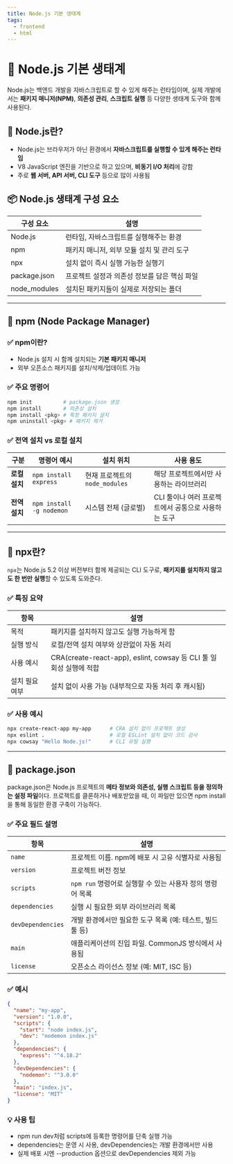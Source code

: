 ```yaml
---
title: Node.js 기본 생태계
tags:
  - frontend
  - html
---
```


# 📘 Node.js 기본 생태계

Node.js는 백엔드 개발을 자바스크립트로 할 수 있게 해주는 런타임이며, 실제 개발에서는 **패키지 매니저(NPM)**, **의존성 관리**, **스크립트 실행** 등 다양한 생태계 도구와 함께 사용된다.

## 🧩 Node.js란?

- Node.js는 브라우저가 아닌 환경에서 **자바스크립트를 실행할 수 있게 해주는 런타임**
- V8 JavaScript 엔진을 기반으로 하고 있으며, **비동기 I/O 처리**에 강함
- 주로 **웹 서버, API 서버, CLI 도구** 등으로 많이 사용됨

## 📦 Node.js 생태계 구성 요소

| 구성 요소        | 설명                        |
| ------------ | ------------------------- |
| Node.js      | 런타임, 자바스크립트를 실행해주는 환경     |
| npm          | 패키지 매니저, 외부 모듈 설치 및 관리 도구 |
| npx          | 설치 없이 즉시 실행 가능한 실행기       |
| package.json | 프로젝트 설정과 의존성 정보를 담은 핵심 파일 |
| node_modules | 설치된 패키지들이 실제로 저장되는 폴더     |

---

## 📍 npm (Node Package Manager)

### ✅ npm이란?
- Node.js 설치 시 함께 설치되는 **기본 패키지 매니저**
- 외부 오픈소스 패키지를 설치/삭제/업데이트 가능

### ✅ 주요 명령어

```bash
npm init          # package.json 생성
npm install       # 의존성 설치
npm install <pkg> # 특정 패키지 설치
npm uninstall <pkg> # 패키지 제거
```

### ✅ 전역 설치 vs 로컬 설치

| 구분        | 명령어 예시                   | 설치 위치                   | 사용 용도                          |
| --------- | ------------------------ | ----------------------- | ------------------------------ |
| **로컬 설치** | `npm install express`    | 현재 프로젝트의 `node_modules` | 해당 프로젝트에서만 사용하는 라이브러리          |
| **전역 설치** | `npm install -g nodemon` | 시스템 전체 (글로벌)            | CLI 툴이나 여러 프로젝트에서 공통으로 사용하는 도구 |

---

## 📍 npx란?

`npx`는 Node.js 5.2 이상 버전부터 함께 제공되는 CLI 도구로,  **패키지를 설치하지 않고도 한 번만 실행**할 수 있도록 도와준다.

### ✅ 특징 요약

| 항목       | 설명                                                       |
| -------- | -------------------------------------------------------- |
| 목적       | 패키지를 설치하지 않고도 실행 가능하게 함                                  |
| 실행 방식    | 로컬/전역 설치 여부와 상관없이 자동 처리                                  |
| 사용 예시    | CRA(create-react-app), eslint, cowsay 등 CLI 툴 일회성 실행에 적합 |
| 설치 필요 여부 | 설치 없이 사용 가능 (내부적으로 자동 처리 후 캐시됨)                          |

### ✅ 사용 예시

```bash
npx create-react-app my-app      # CRA 설치 없이 프로젝트 생성
npx eslint .                     # 로컬 ESLint 설치 없이 코드 검사
npx cowsay "Hello Node.js!"      # CLI 유틸 실행
```

---
## 📍 package.json

package.json은 Node.js 프로젝트의 **메타 정보와 의존성, 실행 스크립트 등을 정의하는 설정 파일**이다.
프로젝트를 클론하거나 배포받았을 때, 이 파일만 있으면 npm install을 통해 동일한 환경 구축이 가능하다.

### ✅ 주요 필드 설명

| 항목              | 설명 |
|-------------------|------|
| `name`            | 프로젝트 이름. npm에 배포 시 고유 식별자로 사용됨 |
| `version`         | 프로젝트 버전 정보 |
| `scripts`         | `npm run` 명령어로 실행할 수 있는 사용자 정의 명령어 목록 |
| `dependencies`    | 실행 시 필요한 외부 라이브러리 목록 |
| `devDependencies` | 개발 환경에서만 필요한 도구 목록 (예: 테스트, 빌드 툴 등) |
| `main`            | 애플리케이션의 진입 파일. CommonJS 방식에서 사용됨 |
| `license`         | 오픈소스 라이선스 정보 (예: MIT, ISC 등) |

### ✅ 예시

```json
{
  "name": "my-app",
  "version": "1.0.0",
  "scripts": {
    "start": "node index.js",
    "dev": "nodemon index.js"
  },
  "dependencies": {
    "express": "^4.18.2"
  },
  "devDependencies": {
    "nodemon": "^3.0.0"
  },
  "main": "index.js",
  "license": "MIT"
}
```

### **💡 사용 팁**

- npm run dev처럼 scripts에 등록한 명령어를 단축 실행 가능
- dependencies는 운영 시 사용, devDependencies는 개발 환경에서만 사용
- 실제 배포 시엔 --production 옵션으로 devDependencies 제외 가능